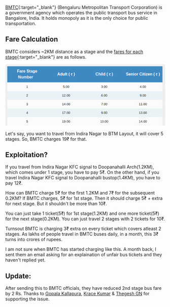 <!--
.. title: How BMTC Is Exploiting Crores From Bangalore Citizens?
.. slug: bmtc-exploiting-crores-from-bangalore-citizens
.. date: 2017-02-06 17:08:16 UTC
.. tags: india, bangalore, transportation, governance
.. category:
.. link:
.. description:
.. type: text
-->

[BMTC](http://mybmtc.com){:target="_blank"} (Bengaluru Metropolitan Transport Corporation) is a government agency which operates the public transport bus service in Bangalore, India. It holds monopoly as it is the only choice for public transportation.


## Fare Calculation

BMTC considers ~2KM distance as a stage and the [fares for each stage](https://www.mybmtc.com/general-service?fareid=gns&qt-home_quick_tab_bottom=2){:target="_blank"} are as follows.

<p align="center">
<img src="/bmtc-fare-charges.png" width="600px" />
</p>

Let's say, you want to travel from Indira Nagar to BTM Layout, it will cover 5 stages. So, BMTC charges 19₹ for that.


## Exploitation?

If you travel from Indira Nagar KFC signal to Doopanahalli Arch(1.2KM), which comes under 1 stage, you have to pay 5₹.  On the other hand, if you travel Indira Nagar KFC signal to Doopanahalli bustop(1.4KM), you have to pay 12₹.

How can BMTC charge 5₹ for the first 1.2KM and 7₹ for the subsequent 0.2KM?  If BMTC charges, 5₹ for 1st stage. Then it should charge 5₹ + extra for next stage. But it shouldn't be more than 10₹.

You can just take 1 ticket(5₹) for 1st stage(1.2KM) and one more ticket(5₹)  for the next stage(0.2KM).  You can just travel 2 stages with 2 tickets for 10₹.

Turnsout BMTC is charging 3₹ extra on every ticket which covers atleast 2 stages.  As lakhs of people travel in BMTC buses daily, in a month, this 3₹ turns into crores of rupees.

I am not sure when BMTC has started charging like this. A month back, I sent them an email asking for an explaination of unfair bus tickets and they haven't replied yet.


## Update:

After sending this to BMTC officials, they have reduced 2nd stage bus fare by 2 Rs. Thanks to [Gopala Kallapura](https://twitter.com/philentropist), [Krace Kumar](https://twitter.com/kracetheking) & [Thegesh GN](https://twitter.com/thej) for supporting the issue.
